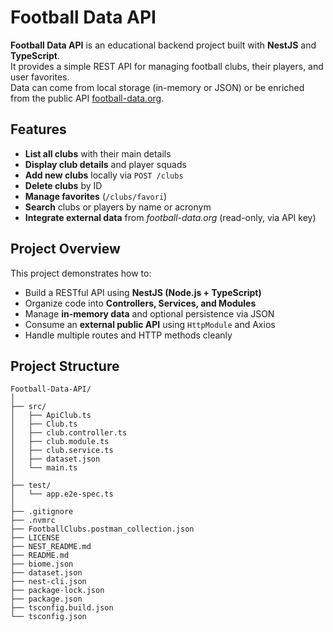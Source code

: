 # Football Data API

**Football Data API** is an educational backend project built with **NestJS** and **TypeScript**.  
It provides a simple REST API for managing football clubs, their players, and user favorites.  
Data can come from local storage (in-memory or JSON) or be enriched from the public API [football-data.org](https://www.football-data.org/).



## Features

- **List all clubs** with their main details  
- **Display club details** and player squads  
- **Add new clubs** locally via `POST /clubs`  
- **Delete clubs** by ID  
- **Manage favorites** (`/clubs/favori`)  
- **Search** clubs or players by name or acronym  
- **Integrate external data** from *football-data.org* (read-only, via API key)



## Project Overview

This project demonstrates how to:
- Build a RESTful API using **NestJS (Node.js + TypeScript)**
- Organize code into **Controllers, Services, and Modules**
- Manage **in-memory data** and optional persistence via JSON
- Consume an **external public API** using `HttpModule` and Axios
- Handle multiple routes and HTTP methods cleanly



## Project Structure

````
Football-Data-API/
│
├── src/
│   ├── ApiClub.ts
│   ├── Club.ts
│   ├── club.controller.ts
│   ├── club.module.ts
│   ├── club.service.ts
│   ├── dataset.json
│   └── main.ts
│
├── test/
│   └── app.e2e-spec.ts
│
├── .gitignore
├── .nvmrc
├── FootballClubs.postman_collection.json
├── LICENSE
├── NEST_README.md
├── README.md
├── biome.json
├── dataset.json
├── nest-cli.json
├── package-lock.json
├── package.json
├── tsconfig.build.json
└── tsconfig.json
````
